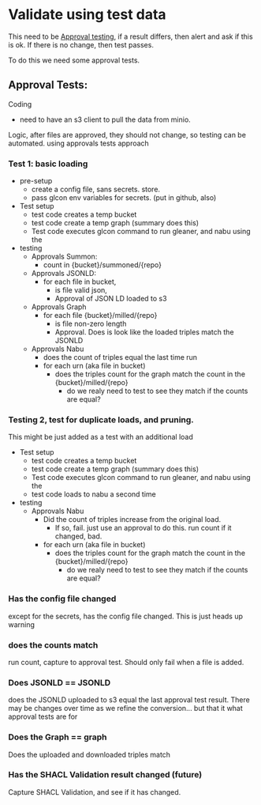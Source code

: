 # Validate using test data


This need to be [Approval testing](https://approvaltests.com/), 
if a result differs, then alert and ask if this is ok.
If there is no change, then test passes.

To do this we need some approval tests.

## Approval Tests:
Coding
* need to have an s3 client to pull the data from minio.

Logic, after files are approved, they should not change, so testing can be automated.
using approvals tests approach

### Test 1: basic loading
* pre-setup
  * create a config file, sans secrets. store.
  * pass glcon env variables for secrets. (put in github, also)
* Test setup
  * test  code creates a temp bucket 
  * test  code create a temp graph  (summary does this)
  * Test code executes glcon command to run gleaner, and nabu using the 
* testing
  * Approvals Summon:
    * count in {bucket}/summoned/{repo}
  * Approvals JSONLD:
    * for each file in bucket, 
       * is file valid json,
       * Approval of JSON LD loaded to s3
  * Approvals Graph
    * for each file {bucket}/milled/{repo}
       * is file non-zero length
       * Approval. Does is look like the loaded triples match the JSONLD
  * Approvals Nabu
    * does the count of triples equal the last time run
    * for each urn (aka file in bucket) 
       * does the triples count for the graph match the count in the {bucket}/milled/{repo}
         * do we realy need to test to see they match if the counts are equal?

### Testing 2, test for duplicate loads, and pruning.
This might be just added as a test with an additional load
* Test setup
  * test  code creates a temp bucket 
  * test  code create a temp graph  (summary does this)
  * Test code executes glcon command to run gleaner, and nabu using the 
  * test code loads to nabu a second time
* testing
  * Approvals Nabu
    * Did the count of triples increase from the original load. 
       *  If so, fail. just use an approval to do this. run count if it changed, bad.
    * for each urn (aka file in bucket) 
       * does the triples count for the graph match the count in the {bucket}/milled/{repo}
         * do we realy need to test to see they match if the counts are equal?

### Has the config file changed
except for the secrets, has the config file changed. This is just heads up warning


### does the counts match
run count, capture to approval test. Should only fail when a file is added.

### Does JSONLD == JSONLD
does the JSONLD uploaded to s3 equal the last approval test result. 
There may be changes over time as we refine the conversion... but that it what approval tests are for


### Does the Graph == graph
Does the uploaded and downloaded triples match

### Has the SHACL Validation result changed (future)
Capture SHACL Validation, and see if it has changed.

